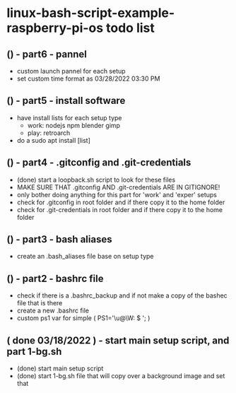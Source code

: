 # linux-bash-script-example-raspberry-pi-os todo list

## () - part6 - pannel
* custom launch pannel for each setup
* set custom time format as 03/28/2022 03:30 PM 

## () - part5 - install software
* have install lists for each setup type
    * work: nodejs npm blender gimp
    * play: retroarch
* do a sudo apt install [list]

## () - part4 - .gitconfig and .git-credentials
* (done) start a loopback.sh script to look for these files
* MAKE SURE THAT .gitconfig AND .git-credentials ARE IN GITIGNORE!
* only bother doing anything for this part for 'work' and 'exper' setups
* check for .gitconfig in root folder and if there copy it to the home folder
* check for .git-credentials in root folder and if there copy it to the home folder

## () - part3 - bash aliases
* create an .bash_aliases file base on setup type

## () - part2 - bashrc file
* check if there is a .bashrc_backup and if not make a copy of the bashec file that is there
* create a new .bashrc file
* custom ps1 var for simple ( PS1='\u@\W: \$ '; )

## ( done 03/18/2022 ) - start main setup script, and part 1-bg.sh
* (done) start main setup script
* (done) start 1-bg.sh file that will copy over a background image and set that